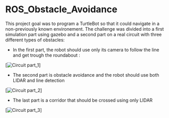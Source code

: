 # ROS_Obstacle_Avoidance

This project goal was to program a TurtleBot so that it could navigate in a non-previously known environement.
The challenge was divided into a first simulation part using gazebo and a second part on a real circuit with three different types of obstacles:

- In the first part, the robot should use only its camera to follow the line and get trough the roundabout :

[![Circuit part_1](Media/Image/First_step.gif)]

- The second part is obstacle avoidance and the robot should use both LIDAR and line detection

[![Circuit part_2](Media/Image/Second_step.gif)]

- The last part is a corridor that should be crossed using only LIDAR
  
[![Circuit part_3](Media/Image/Third_step.gif)]



